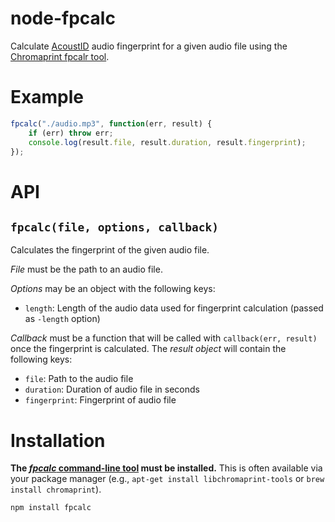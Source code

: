 # node-fpcalc

Calculate [AcoustID](http://acoustid.org/) audio fingerprint for a given
audio file using the [Chromaprint fpcalr
tool](http://acoustid.org/chromaprint).

# Example

```js
fpcalc("./audio.mp3", function(err, result) {
	if (err) throw err;
	console.log(result.file, result.duration, result.fingerprint);
});
```

# API

## `fpcalc(file, options, callback)`

Calculates the fingerprint of the given audio file.

*File* must be the path to an audio file.

*Options* may be an object with the following keys:

 * `length`: Length of the audio data used for fingerprint calculation
   (passed as `-length` option)

*Callback* must be a function that will be called with `callback(err,
result)` once the fingerprint is calculated. The *result object* will
contain the following keys:

 * `file`: Path to the audio file
 * `duration`: Duration of audio file in seconds
 * `fingerprint`: Fingerprint of audio file

# Installation

**The [*fpcalc* command-line tool](http://acoustid.org/chromaprint) must
be installed.** This is often available via your package manager (e.g.,
`apt-get install libchromaprint-tools` or `brew install chromaprint`).

```
npm install fpcalc
```
